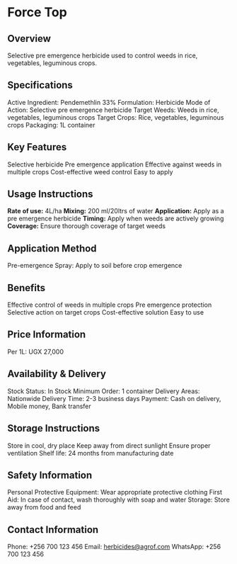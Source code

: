 # Force Top

## Overview
Selective pre emergence herbicide used to control weeds in rice, vegetables, leguminous crops.

## Specifications
Active Ingredient: Pendemethlin 33%
Formulation: Herbicide
Mode of Action: Selective pre emergence herbicide
Target Weeds: Weeds in rice, vegetables, leguminous crops
Target Crops: Rice, vegetables, leguminous crops
Packaging: 1L container

## Key Features
Selective herbicide
Pre emergence application
Effective against weeds in multiple crops
Cost-effective weed control
Easy to apply

## Usage Instructions
**Rate of use:** 4L/ha
**Mixing:** 200 ml/20ltrs of water
**Application:** Apply as a pre emergence herbicide
**Timing:** Apply when weeds are actively growing
**Coverage:** Ensure thorough coverage of target weeds

## Application Method
Pre-emergence Spray: Apply to soil before crop emergence

## Benefits
Effective control of weeds in multiple crops
Pre emergence protection
Selective action on target crops
Cost-effective solution
Easy to use

## Price Information
Per 1L: UGX 27,000

## Availability & Delivery
Stock Status: In Stock
Minimum Order: 1 container
Delivery Areas: Nationwide
Delivery Time: 2-3 business days
Payment: Cash on delivery, Mobile money, Bank transfer

## Storage Instructions
Store in cool, dry place
Keep away from direct sunlight
Ensure proper ventilation
Shelf life: 24 months from manufacturing date

## Safety Information
Personal Protective Equipment: Wear appropriate protective clothing
First Aid: In case of contact, wash thoroughly with soap and water
Storage: Store away from food and feed

## Contact Information
Phone: +256 700 123 456
Email: herbicides@agrof.com
WhatsApp: +256 700 123 456

